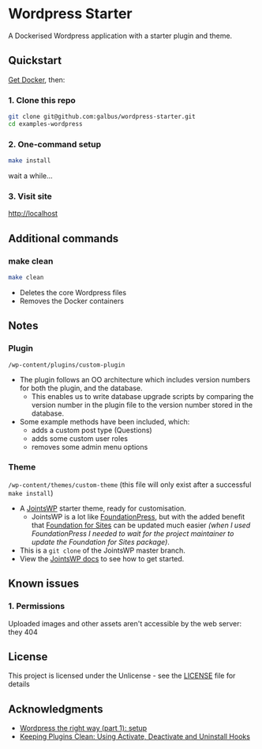 # Wordpress Starter

A Dockerised Wordpress application with a starter plugin and theme.

## Quickstart

[Get Docker](https://www.docker.com/get-docker), then:

### 1. Clone this repo

```bash
git clone git@github.com:galbus/wordpress-starter.git
cd examples-wordpress
```

### 2. One-command setup

```bash
make install
```

wait a while...

### 3. Visit site

[http://localhost](http://localhost)

## Additional commands

### make clean

```bash
make clean
```

* Deletes the core Wordpress files
* Removes the Docker containers

## Notes

### Plugin

`/wp-content/plugins/custom-plugin`

* The plugin follows an OO architecture which includes version numbers for both the plugin, and the database.
  * This enables us to write database upgrade scripts by comparing the version number in the plugin file to the version number stored in the database.
* Some example methods have been included, which:
  * adds a custom post type (Questions)
  * adds some custom user roles
  * removes some admin menu options

### Theme

`/wp-content/themes/custom-theme`
(this file will only exist after a successful `make install`)

* A [JointsWP](http://jointswp.com/) starter theme, ready for customisation.
  * JointsWP is a lot like [FoundationPress](https://foundationpress.olefredrik.com/), but with the added benefit that [Foundation for Sites](https://foundation.zurb.com/sites.html) can be updated much easier _(when I used FoundationPress I needed to wait for the project maintainer to update the Foundation for Sites package)_.
* This is a `git clone` of the JointsWP master branch.
* View the [JointsWP docs](http://jointswp.com/docs/) to see how to get started.

## Known issues

### 1. Permissions

Uploaded images and other assets aren't accessible by the web server: they 404

## License

This project is licensed under the Unlicense - see the [LICENSE](LICENSE) file for details

## Acknowledgments

* [Wordpress the right way (part 1): setup](http://blog.michaelperrin.fr/2018/10/26/automate-wordpress-part-1/)
* [Keeping Plugins Clean: Using Activate, Deactivate and Uninstall Hooks](https://premium.wpmudev.org/blog/activate-deactivate-uninstall-hooks/)
